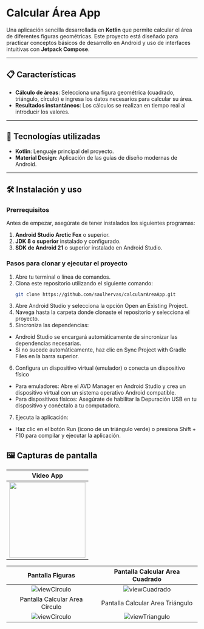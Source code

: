# **Calcular Área App**  

Una aplicación sencilla desarrollada en **Kotlin** que permite calcular el área de diferentes figuras geométricas. Este proyecto está diseñado para practicar conceptos básicos de desarrollo en Android y uso de interfaces intuitivas con **Jetpack Compose**.  

---

## 📋 **Características**  

- **Cálculo de áreas**: Selecciona una figura geométrica (cuadrado, triángulo, círculo) e ingresa los datos necesarios para calcular su área.  
- **Resultados instantáneos**: Los cálculos se realizan en tiempo real al introducir los valores.  

---

## 🚀 **Tecnologías utilizadas**  

- **Kotlin**: Lenguaje principal del proyecto.  
- **Material Design**: Aplicación de las guías de diseño modernas de Android.  

---

## 🛠️ **Instalación y uso**  

### **Prerrequisitos**  
Antes de empezar, asegúrate de tener instalados los siguientes programas:  
1. **Android Studio Arctic Fox** o superior.  
2. **JDK 8 o superior** instalado y configurado.  
3. **SDK de Android 21** o superior instalado en Android Studio.  

### **Pasos para clonar y ejecutar el proyecto**  

1. Abre tu terminal o línea de comandos.  
2. Clona este repositorio utilizando el siguiente comando:  
   ```bash
   git clone https://github.com/saulhervas/calcularAreaApp.git
3. Abre Android Studio y selecciona la opción Open an Existing Project.
4. Navega hasta la carpeta donde clonaste el repositorio y selecciona el proyecto.
5. Sincroniza las dependencias:
 - Android Studio se encargará automáticamente de sincronizar las dependencias necesarias.
 - Si no sucede automáticamente, haz clic en Sync Project with Gradle Files en la barra superior.
6. Configura un dispositivo virtual (emulador) o conecta un dispositivo físico
  - Para emuladores: Abre el AVD Manager en Android Studio y crea un dispositivo virtual con un sistema operativo Android compatible.
  - Para dispositivos físicos: Asegúrate de habilitar la Depuración USB en tu dispositivo y conéctalo a tu computadora.
7. Ejecuta la aplicación:
 - Haz clic en el botón Run (icono de un triángulo verde) o presiona Shift + F10 para compilar y ejecutar la aplicación.

## 🖼️ Capturas de pantalla
  

|                               Video App                                        | 
|:------------------------------------------------------------------------------:|
|   <img src="https://github.com/user-attachments/assets/8143ebde-a582-4c65-9886-f77accd86af5" width="200">   |





|                               Pantalla Figuras                              |                                   Pantalla Calcular Area Cuadrado                                |
|:------------------------------------------------------------------------------:|:------------------------------------------------------------------------------:|
|   ![viewCirculo](https://github.com/saulhervas/calcularAreaApp/assets/136034899/d72439b8-3424-4e61-a934-70dd746302af) |  ![viewCuadrado](https://github.com/saulhervas/calcularAreaApp/assets/136034899/3820d423-ce76-4d31-a093-cf8672c206ad)  |
|                               Pantalla Calcular Area Círculo                              |                                   Pantalla Calcular Area Triángulo                                   |
|  ![viewCirculo](https://github.com/saulhervas/calcularAreaApp/assets/136034899/fff88e52-274b-498f-95fc-7f557b58abee)  | ![viewTriangulo](https://github.com/saulhervas/calcularAreaApp/assets/136034899/725fee16-ade9-4f63-add4-447f8484a0b8)   |

 
